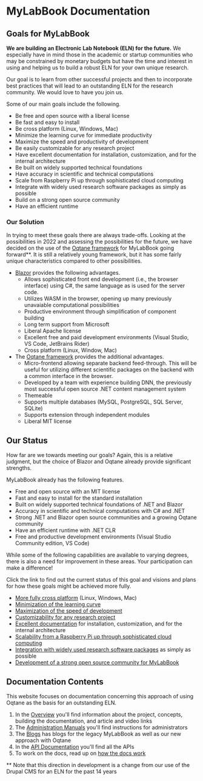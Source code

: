 # MyLabBook Documentation

## Goals for MyLabBook

**We are building an Electronic Lab Notebook (ELN) for the future.** We especially have in mind those in the academic or startup communities who may be constrained by 
monetary budgets but have the time and interest in using and helping us to build a robust ELN for your own unique research.  

Our goal is to learn from other successful projects and then to incorporate best practices that will lead to an outstanding ELN for the research community.
We would love to have you join us. 

Some of our main goals include the following. 

* Be free and open source with a liberal license
* Be fast and easy to install
* Be cross platform (Linux, Windows, Mac)
* Minimize the learning curve for immediate productivity 
* Maximize the speed and productivity of development 
* Be easily customizable for any research project
* Have excellent documentation for installation, customization, and for the internal architecture  
* Be built on widely supported technical foundations 
* Have accuracy in scientific and technical computations 
* Scale from Raspberry Pi up through sophisticated cloud computing
* Integrate with widely used research software packages as simply as possible 
* Build on a strong open source community
* Have an efficient runtime 

### Our Solution

In trying to meet these goals there are always trade-offs. Looking at the possibilities in 2022 and assessing the possibilities for the future, we have decided
on the use of the [Oqtane framework](https://oqtane.org) for MyLabBook going forward**. It is still a relatively young framework, but it has some fairly unique
characteristics compared to other possibilities. 

* [Blazor](https://dotnet.microsoft.com/en-us/apps/aspnet/web-apps/blazor) provides the following advantages. 
  * Allows sophisticated front end development (i.e., the browser interface) using C#, the same language as is used for the server code.
  * Utilizes WASM in the browser, opening up many previously unavaiable computational possibilities
  * Productive environment through simplification of component building 
  * Long term support from Microsoft
  * Liberal Apache license
  * Excellent free and paid development environments (Visual Studio, VS Code, JetBrains Rider)
  * Cross platform (Linux, Window, Mac)
* The [Oqtane framework](https://oqtane.org) provides the additional advantages.
  * Micro-frontend allowing separate backend feed-through. This will be useful for utilizing different scientific packages on the backend 
    with a common interface in the browser.
  * Developed by a team with experience building DNN, the previously most successful open source .NET content management system
  * Themeable
  * Supports multiple databases (MySQL, PostgreSQL, SQL Server, SQLite)
  * Supports extension through independent modules
  * Liberal MIT license

## Our Status

How far are we towards meeting our goals? Again, this is a relative judgment, but the choice of Blazor and Oqtane already provide significant strengths. 

MyLabBook already has the following features. 

* Free and open source with an MIT license
* Fast and easy to install for the standard installation
* Built on widely supported technical foundations of .NET and Blazor 
* Accuracy in scientific and technical computations with C# and .NET
* Strong .NET and Blazor open source communities and a growing Oqtane community
* Have an efficient runtime with .NET CLR
* Free and productive development environments (Visual Studio Community edition, VS Code)

While some of the following capabilities are available to varying degrees, there is also a need for improvement in these areas. Your participation can make a difference!

Click the link to find out the current status of this goal and visions and plans for how these goals might be achieved more fully. 

* [More fully cross platform]() (Linux, Windows, Mac)
* [Minimization of the learning curve]()
* [Maximization of the speed of development]()
* [Customizability for any research project]()
* [Excellent documentation]() for installation, customization, and for the internal architecture  
* [Scalability from a Raspberry Pi up through sophisticated cloud computing]()
* [Integration with widely used research software packages]() as simply as possible 
* [Development of a strong open source community for MyLabBook]()



## Documentation Contents

This website focuses on documentation concerning this approach of using Oqtane as the basis for an outstanding ELN. 

1. In the [Overview](./overview/index.md) you'll find information about the project, concepts, building the documentation, and article and video links
1. The [Administration Manuals](./admin/index.md) you'll find instructions for administrators
1. The [Blogs](./blogs/index.md) has blogs for the legacy MyLabBook as well as our new approach with Oqtane  
1. In the [API Documentation](./api/index.md) you'll find all the APIs
1. To work on the docs, read up on [how the docs work](./overview/documentation/index.md)

** Note that this direction in development is a change from our use of the Drupal CMS for an ELN for the past 14 years


